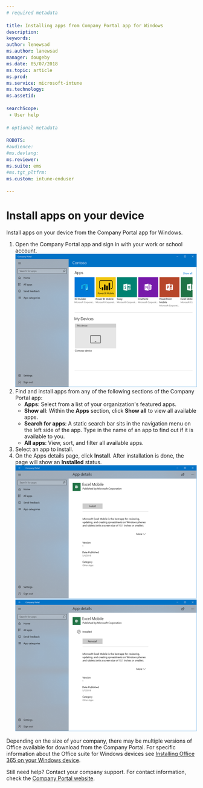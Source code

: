 ```yaml
---
# required metadata

title: Installing apps from Company Portal app for Windows
description:
keywords:
author: lenewsad
ms.author: lanewsad
manager: dougeby
ms.date: 05/07/2018
ms.topic: article
ms.prod:
ms.service: microsoft-intune
ms.technology:
ms.assetid:

searchScope:
 - User help

# optional metadata

ROBOTS:  
#audience:
#ms.devlang:
ms.reviewer: 
ms.suite: ems
#ms.tgt_pltfrm:
ms.custom: intune-enduser

---
```


# Install apps on your device
Install apps on your device from the Company Portal app for Windows.

1. Open the Company Portal app and sign in with your work or school account.
![The Company Portal app for Windows 10 home page.](./media/RS1_AppDetailsPage_Installed_03.png)
2. Find and install apps from any of the following sections of the Company Portal app:
    * **Apps**: Select from a list of your organization's featured apps. 
    * **Show all**: Within the **Apps** section, click **Show all** to view all available apps.
    * **Search for apps**: A static search bar sits in the navigation menu on the left side of the app. Type in the name of an app to find out if it is available to you.
    * **All apps**: View, sort, and filter all available apps.
3. Select an app to install.
4. On the Apps details page, click **Install**. After installation is done, the page will show an **Installed** status.
![The Company Portal app for Windows 10, app details page.](./media/RS1_AppDetailsPage_Installed_02.png)  
![The Company Portal app for Windows 10, app details page, Installed status showing.](./media/RS1_AppDetailsPage_Installed_01.png)    

 Depending on the size of your company, there may be multiple versions of Office available for download from the Company Portal. For specific information about the Office suite for Windows devices see [Installing Office 365 on your Windows device](./install-office-windows.md).

Still need help? Contact your company support. For contact information, check the [Company Portal website](https://go.microsoft.com/fwlink/?linkid=2010980).
